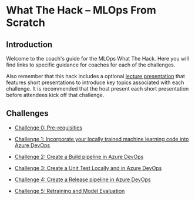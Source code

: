﻿# What The Hack – MLOps From Scratch

## Introduction
Welcome to the coach's guide for the MLOps What The Hack. Here you will find links to specific guidance for coaches for each of the challenges.

Also remember that this hack includes a optional [lecture presentation](MLOpsLectures.pptx) that features short presentations to introduce key topics associated with each challenge. It is recommended that the host present each short presentation before attendees kick off that challenge.



## Challenges

-  [Challenge 0: Pre-requisities](00-prereqs.md)

-  [Challenge 1: Incorporate your locally trained machine learning code into Azure DevOps](01-TimeSeriesForecasting.md)

-  [Challenge 2: Create a Build pipeline in Azure DevOps](02-BuildPipeline.md)

-  [Challenge 3: Create a Unit Test Locally and in Azure DevOps](03-UnitTesting.md)

-  [Challenge 4: Create a Release pipeline in Azure DevOps](04-ReleasePipeline.md)

-  [Challenge 5: Retraining and Model Evaluation](05-RetrainingAndEvaluation.md)



